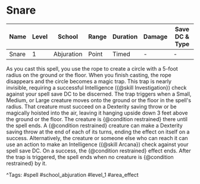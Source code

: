 # Snare

| Name | Level | School | Range | Duration | Damage | Save DC & Type |
|------|-------|--------|-------|----------|--------|----------------|
| Snare | 1 | Abjuration | Point | Timed | - | - |

As you cast this spell, you use the rope to create a circle with a 5-foot radius on the ground or the floor. When you finish casting, the rope disappears and the circle becomes a magic trap. This trap is nearly invisible, requiring a successful Intelligence ({@skill Investigation}) check against your spell save DC to be discerned. The trap triggers when a Small, Medium, or Large creature moves onto the ground or the floor in the spell's radius. That creature must succeed on a Dexterity saving throw or be magically hoisted into the air, leaving it hanging upside down 3 feet above the ground or the floor. The creature is {@condition restrained} there until the spell ends. A {@condition restrained} creature can make a Dexterity saving throw at the end of each of its turns, ending the effect on itself on a success. Alternatively, the creature or someone else who can reach it can use an action to make an Intelligence ({@skill Arcana}) check against your spell save DC. On a success, the {@condition restrained} effect ends. After the trap is triggered, the spell ends when no creature is {@condition restrained} by it.

^Tags: #spell #school_abjuration #level_1 #area_effect